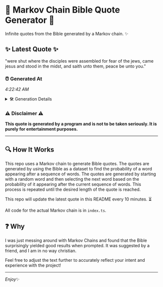# 📖 Markov Chain Bible Quote Generator 📖

Infinite quotes from the Bible generated by a Markov chain. ✨

## ✨ Latest Quote ✨
"were shut where the disciples were assembled for fear of the jews, came jesus and stood in the midst, and saith unto them, peace be unto you."

### ⏰ Generated At
*4:22:42 AM*

<details>
    <summary>🛠️ Generation Details</summary>
    <p>
        <strong>🌱 Seed:</strong> were<br>
        <strong>🔄 Iterations:</strong> 26<br>
        <strong>📜 Context History:</strong><br>[ were ]: shut<br>[ were, shut ]: where<br>[ were, shut, where ]: the<br>[ were, shut, where, the ]: disciples<br>[ were, shut, where, the, disciples ]: were<br>[ were, shut, where, the, disciples, were ]: assembled<br>[ shut, where, the, disciples, were, assembled ]: for<br>[ where, the, disciples, were, assembled, for ]: fear<br>[ the, disciples, were, assembled, for, fear ]: of<br>[ disciples, were, assembled, for, fear, of ]: the<br>[ were, assembled, for, fear, of, the ]: jews,<br>[ assembled, for, fear, of, the, jews, ]: came<br>[ for, fear, of, the, jews,, came ]: jesus<br>[ fear, of, the, jews,, came, jesus ]: and<br>[ of, the, jews,, came, jesus, and ]: stood<br>[ the, jews,, came, jesus, and, stood ]: in<br>[ jews,, came, jesus, and, stood, in ]: the<br>[ came, jesus, and, stood, in, the ]: midst,<br>[ jesus, and, stood, in, the, midst, ]: and<br>[ and, stood, in, the, midst,, and ]: saith<br>[ stood, in, the, midst,, and, saith ]: unto<br>[ in, the, midst,, and, saith, unto ]: them,<br>[ the, midst,, and, saith, unto, them, ]: peace<br>[ midst,, and, saith, unto, them,, peace ]: be<br>[ and, saith, unto, them,, peace, be ]: unto<br>[ saith, unto, them,, peace, be, unto ]: you.<br>
    </p>
</details>

### ⚠️ Disclaimer ⚠️
**This quote is generated by a program and is not to be taken seriously. It is purely for entertainment purposes.**

---

## 🔍 How It Works

This repo uses a Markov chain to generate Bible quotes. The quotes are generated by using the Bible as a dataset to find the probability of a word appearing after a sequence of words. The quotes are generated by starting with a random word and then selecting the next word based on the probability of it appearing after the current sequence of words. This process is repeated until the desired length of the quote is reached.

This repo will update the latest quote in this README every 10 minutes. ⏳

All code for the actual Markov chain is in `index.ts`.

## ❓ Why

I was just messing around with Markov Chains and found that the Bible surprisingly yielded good results when prompted. 
It was suggested by a friend, and I am in no way christian.

Feel free to adjust the text further to accurately reflect your intent and experience with the project!

---

*Enjoy*✨
